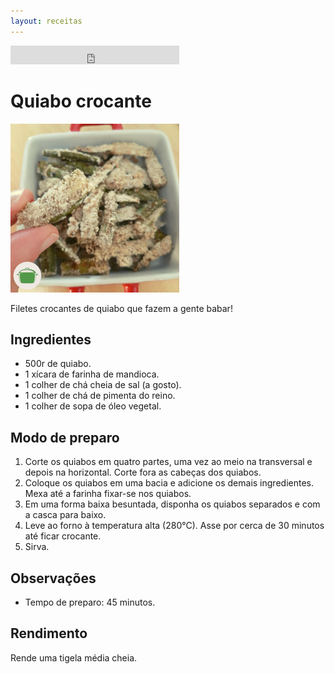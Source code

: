 ```yaml
---
layout: receitas
---
```


<iframe src="https://archive.org/embed/quiabo_crocante" width="270" height="30" frameborder="0" webkitallowfullscreen="true" mozallowfullscreen="true" allowfullscreen></iframe>

# Quiabo crocante

![Imagem: Quiabos crocantes servidos em uma tigela.](./quiabo_crocante.jpg)

Filetes crocantes de quiabo que fazem a gente babar! <i class="fas fa-laugh-wink"></i> 

## Ingredientes

* 500r de quiabo.
* 1 xícara de farinha de mandioca.
* 1 colher de chá cheia de sal (a gosto).
* 1 colher de chá de pimenta do reino.
* 1 colher de sopa de óleo vegetal.

## Modo de preparo

1. Corte os quiabos em quatro partes, uma vez ao meio na transversal e depois na horizontal. Corte fora as cabeças dos quiabos.
2. Coloque os quiabos em uma bacia e adicione os demais ingredientes. Mexa até a farinha fixar-se nos quiabos.
3. Em uma forma baixa besuntada, disponha os quiabos separados e com a casca para baixo.
4. Leve ao forno à temperatura alta (280°C). Asse por cerca de 30 minutos até ficar crocante.
5. Sirva. <i class="fas fa-laugh"></i>

## Observações

* Tempo de preparo: 45 minutos.

## Rendimento

Rende uma tigela média cheia.
